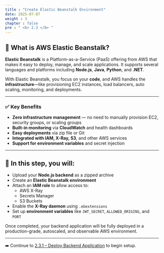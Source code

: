 ```yaml
---
title : "Create Elastic Beanstalk Environment"
date: 2025-07-07
weight : 3
chapter : false
pre : " <b> 2.3 </b> "
---
```


## 🚀 What is AWS Elastic Beanstalk?

**Elastic Beanstalk** is a Platform-as-a-Service (PaaS) offering from AWS that makes it easy to deploy, manage, and scale applications. It supports several languages and platforms including **Node.js**, **Java**, **Python**, and **.NET**.

With Elastic Beanstalk, you focus on your **code**, and AWS handles the **infrastructure**—like provisioning EC2 instances, load balancers, auto scaling, monitoring, and deployments.

---

### ✅ Key Benefits

- **Zero infrastructure management** — no need to manually provision EC2, security groups, or scaling groups
- **Built-in monitoring** via **CloudWatch** and health dashboards
- **Easy deployments** via zip file or Git
- **Integrated with IAM, X-Ray, S3**, and other AWS services
- **Support for environment variables** and secret injection

---

## 🎯 In this step, you will:

- Upload your **Node.js backend** as a zipped archive
- Create an **Elastic Beanstalk environment**
- Attach an **IAM role** to allow access to:
  - AWS X-Ray
  - Secrets Manager
  - S3 Buckets
- Enable the **X-Ray daemon** using `.ebextensions`
- Set up **environment variables** like `JWT_SECRET`, `ALLOWED_ORIGINS`, and `PORT`

Once completed, your backend application will be fully deployed in a production-grade, autoscaled, and observable AWS environment.

---

➡️ Continue to [2.3.1 – Deploy Backend Application](2.3.1-deploy-backend/) to begin setup.
